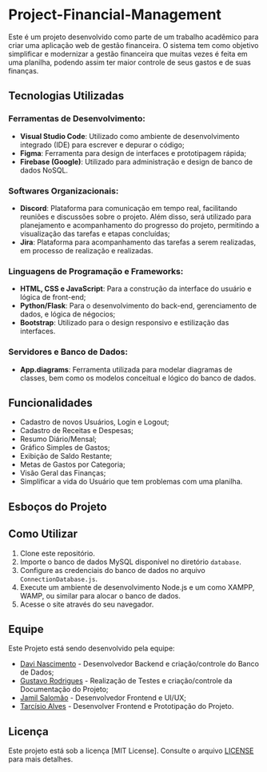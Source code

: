 # Project-Financial-Management
Este é um projeto desenvolvido como parte de um trabalho acadêmico para criar uma aplicação web de gestão financeira. O sistema tem como objetivo simplificar e modernizar a gestão financeira que muitas vezes é feita em uma planilha, podendo assim ter maior controle de seus gastos e de suas finanças.
## Tecnologias Utilizadas

### Ferramentas de Desenvolvimento:
- **Visual Studio Code**: Utilizado como ambiente de desenvolvimento integrado (IDE) para escrever e depurar o código;
- **Figma**: Ferramenta para design de interfaces e prototipagem rápida;
- **Firebase (Google)**: Utilizado para administração e design de banco de dados NoSQL.

### Softwares Organizacionais:
- **Discord**: Plataforma para comunicação em tempo real, facilitando reuniões e discussões
sobre o projeto. Além disso, será utilizado para planejamento e acompanhamento do
progresso do projeto, permitindo a visualização das tarefas e etapas concluídas;
- **Jira**: Plataforma para acompanhamento das tarefas a serem realizadas, em processo de realização e realizadas.

### Linguagens de Programação e Frameworks:
- **HTML, CSS e JavaScript**: Para a construção da interface do usuário e lógica de front-end;
- **Python/Flask**: Para o desenvolvimento do back-end, gerenciamento de dados, e lógica de négocios;
- **Bootstrap**: Utilizado para o design responsivo e estilização das interfaces.

### Servidores e Banco de Dados:
- **App.diagrams**: Ferramenta utilizada para modelar diagramas de classes, bem como os modelos conceitual e lógico do banco de dados.

## Funcionalidades
- Cadastro de novos Usuários, Login e Logout;
- Cadastro de Receitas e Despesas;
- Resumo Diário/Mensal;
- Gráfico Simples de Gastos;
- Exibição de Saldo Restante;
- Metas de Gastos por Categoria;
- Visão Geral das Finanças;
- Simplificar a vida do Usuário que tem problemas com uma planilha.

## Esboços do Projeto

## Como Utilizar
1. Clone este repositório.
2. Importe o banco de dados MySQL disponível no diretório `database`.
3. Configure as credenciais do banco de dados no arquivo `ConnectionDatabase.js`.
4. Execute um ambiente de desenvolvimento Node.js e um como XAMPP, WAMP, ou similar para alocar o banco de dados.
5. Acesse o site através do seu navegador.

## Equipe

Este Projeto está sendo desenvolvido pela equipe:

- [Davi Nascimento](https://github.com/zedark860) - Desenvolvedor Backend e criação/controle do Banco de Dados;
- [Gustavo Rodrigues](https://github.com/Gvcrodrigues99) - Realização de Testes e criação/controle da Documentação do Projeto;
- [Jamil Salomão](https://github.com/jamilsalomao) - Desenvolvedor Frontend e UI/UX;
- [Tarcísio Alves](https://github.com/Tarcisio1234) - Desenvolver Frontend e Prototipação do Projeto.

## Licença

Este projeto está sob a licença [MIT License]. Consulte o arquivo [LICENSE](LICENSE) para mais detalhes.

